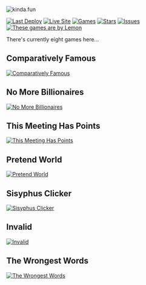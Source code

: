 ![kinda.fun](https://kinda.fun/img/og-wide.png)

[![Last Deploy](https://img.shields.io/github/last-commit/AhoyLemon/kinda.fun/main?label=Last%20Deploy&style=for-the-badge&color=green)](https://github.com/AhoyLemon/kinda.fun/actions)
[![Live Site](https://img.shields.io/badge/Live%20Site-kinda.fun-blue?style=for-the-badge)](https://kinda.fun)
[![Games](https://img.shields.io/badge/Games-8-purple?style=for-the-badge&logo=gamepad2&logoColor=white)](https://kinda.fun)
[![Stars](https://img.shields.io/github/stars/AhoyLemon/kinda.fun?style=for-the-badge)](https://github.com/AhoyLemon/kinda.fun/stargazers)
[![Issues](https://img.shields.io/github/issues/AhoyLemon/kinda.fun?style=for-the-badge)](https://github.com/AhoyLemon/kinda.fun/issues)
[![These games are by Lemon](https://img.shields.io/badge/These%20games%20are%20by-Lemon-E5E828?style=for-the-badge&logo=person&logoColor=313131)](https://ahoylemon.xyz)

There's currently eight games here...

## Comparatively Famous

[![Comparatively Famous](https://kinda.fun/img/og-famous.png)](https://kinda.fun/cameo)

## No More Billionaires

[![No More Billionaires](https://kinda.fun/img/og-guillotine.jpg)](https://kinda.fun/guillotine)

## This Meeting Has Points

[![This Meeting Has Points](https://kinda.fun/img/og-meeting.png)](https://kinda.fun/meeting)

## Pretend World

[![Pretend World](https://kinda.fun/img/og-pretend.png)](https://kinda.fun/pretend)

## Sisyphus Clicker

[![Sisyphus Clicker](https://kinda.fun/img/og-sisyphus.png)](https://kinda.fun/sisyphus)

## Invalid

[![Invalid](https://kinda.fun/img/og-invalid.png)](https://kinda.fun/invalid)

## The Wrongest Words

[![The Wrongest Words](https://kinda.fun/img/og-wrongest.png)](https://kinda.fun/wrongest)
